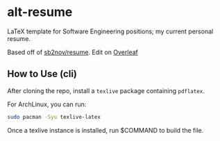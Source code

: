 # alt-resume

LaTeX template for Software Engineering positions; my current personal resume.

Based off of [sb2nov/resume](https://github.com/sb2nov/resume/). Edit on [Overleaf](https://www.overleaf.com/)

## How to Use (cli)

After cloning the repo, install a ```texlive``` package containing ```pdflatex```.

For ArchLinux, you can run:

```bash
sudo pacman -Syu texlive-latex
```

Once a texlive instance is installed, run $COMMAND to build the file.

